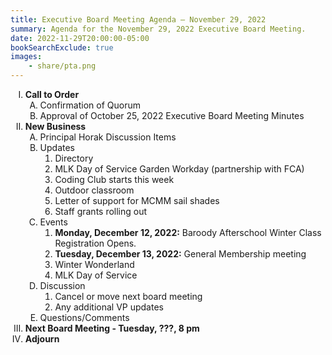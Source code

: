 ```yaml
---
title: Executive Board Meeting Agenda — November 29, 2022
summary: Agenda for the November 29, 2022 Executive Board Meeting.
date: 2022-11-29T20:00:00-05:00
bookSearchExclude: true
images:
    - share/pta.png
---
```


<style type="text/css">
    ol { list-style-type: upper-roman; }
    ol ol { list-style-type: upper-alpha; }
    ol ol ol { list-style-type: decimal; }
    ol ol ol ol { list-style-type: lower-alpha; }
    ul { list-style-type: disc; }
</style>

1. **Call to Order**
    1. Confirmation of Quorum
    1. Approval of October 25, 2022 Executive Board Meeting Minutes
1. **New Business**
    1. Principal Horak Discussion Items
    1. Updates
        1. Directory
        1. MLK Day of Service Garden Workday (partnership with FCA)
        1. Coding Club starts this week
        1. Outdoor classroom
        1. Letter of support for MCMM sail shades
        1. Staff grants rolling out
    1. Events
        1. **Monday, December 12, 2022:** Baroody Afterschool Winter Class Registration Opens.
        1. **Tuesday, December 13, 2022:** General Membership meeting
        1. Winter Wonderland
        1. MLK Day of Service
    1. Discussion
        1. Cancel or move next board meeting
        1. Any additional VP updates
    1. Questions/Comments
1. **Next Board Meeting - Tuesday, ???, 8 pm**
1. **Adjourn**